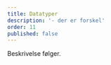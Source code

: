 ```yaml
---
title: Datatyper
description: '- der er forskel'
order: 11
published: false
---
```

Beskrivelse følger.
